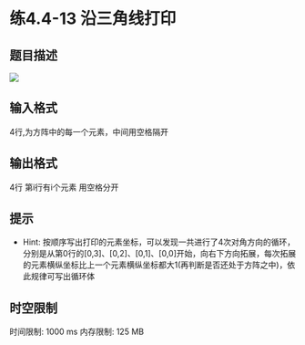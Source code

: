 # 练4.4-13 沿三角线打印

## 题目描述

![](https://cdn.luogu.com.cn/upload/pic/56661.png)



## 输入格式

4行,为方阵中的每一个元素，中间用空格隔开

## 输出格式

4行  第i行有i个元素 用空格分开

## 提示

  * Hint: 按顺序写出打印的元素坐标，可以发现一共进行了4次对角方向的循环，分别是从第0行的[0,3]、[0,2]、[0,1]、[0,0]开始，向右下方向拓展，每次拓展的元素横纵坐标比上一个元素横纵坐标都大1(再判断是否还处于方阵之中)，依此规律可写出循环体

## 时空限制

时间限制: 1000 ms
内存限制: 125 MB
